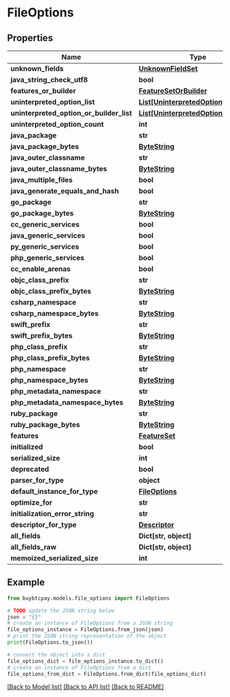 # FileOptions


## Properties

Name | Type | Description | Notes
------------ | ------------- | ------------- | -------------
**unknown_fields** | [**UnknownFieldSet**](UnknownFieldSet.md) |  | [optional] 
**java_string_check_utf8** | **bool** |  | [optional] 
**features_or_builder** | [**FeatureSetOrBuilder**](FeatureSetOrBuilder.md) |  | [optional] 
**uninterpreted_option_list** | [**List[UninterpretedOption]**](UninterpretedOption.md) |  | [optional] 
**uninterpreted_option_or_builder_list** | [**List[UninterpretedOptionOrBuilder]**](UninterpretedOptionOrBuilder.md) |  | [optional] 
**uninterpreted_option_count** | **int** |  | [optional] 
**java_package** | **str** |  | [optional] 
**java_package_bytes** | [**ByteString**](ByteString.md) |  | [optional] 
**java_outer_classname** | **str** |  | [optional] 
**java_outer_classname_bytes** | [**ByteString**](ByteString.md) |  | [optional] 
**java_multiple_files** | **bool** |  | [optional] 
**java_generate_equals_and_hash** | **bool** |  | [optional] 
**go_package** | **str** |  | [optional] 
**go_package_bytes** | [**ByteString**](ByteString.md) |  | [optional] 
**cc_generic_services** | **bool** |  | [optional] 
**java_generic_services** | **bool** |  | [optional] 
**py_generic_services** | **bool** |  | [optional] 
**php_generic_services** | **bool** |  | [optional] 
**cc_enable_arenas** | **bool** |  | [optional] 
**objc_class_prefix** | **str** |  | [optional] 
**objc_class_prefix_bytes** | [**ByteString**](ByteString.md) |  | [optional] 
**csharp_namespace** | **str** |  | [optional] 
**csharp_namespace_bytes** | [**ByteString**](ByteString.md) |  | [optional] 
**swift_prefix** | **str** |  | [optional] 
**swift_prefix_bytes** | [**ByteString**](ByteString.md) |  | [optional] 
**php_class_prefix** | **str** |  | [optional] 
**php_class_prefix_bytes** | [**ByteString**](ByteString.md) |  | [optional] 
**php_namespace** | **str** |  | [optional] 
**php_namespace_bytes** | [**ByteString**](ByteString.md) |  | [optional] 
**php_metadata_namespace** | **str** |  | [optional] 
**php_metadata_namespace_bytes** | [**ByteString**](ByteString.md) |  | [optional] 
**ruby_package** | **str** |  | [optional] 
**ruby_package_bytes** | [**ByteString**](ByteString.md) |  | [optional] 
**features** | [**FeatureSet**](FeatureSet.md) |  | [optional] 
**initialized** | **bool** |  | [optional] 
**serialized_size** | **int** |  | [optional] 
**deprecated** | **bool** |  | [optional] 
**parser_for_type** | **object** |  | [optional] 
**default_instance_for_type** | [**FileOptions**](FileOptions.md) |  | [optional] 
**optimize_for** | **str** |  | [optional] 
**initialization_error_string** | **str** |  | [optional] 
**descriptor_for_type** | [**Descriptor**](Descriptor.md) |  | [optional] 
**all_fields** | **Dict[str, object]** |  | [optional] 
**all_fields_raw** | **Dict[str, object]** |  | [optional] 
**memoized_serialized_size** | **int** |  | [optional] 

## Example

```python
from buybtcpay.models.file_options import FileOptions

# TODO update the JSON string below
json = "{}"
# create an instance of FileOptions from a JSON string
file_options_instance = FileOptions.from_json(json)
# print the JSON string representation of the object
print(FileOptions.to_json())

# convert the object into a dict
file_options_dict = file_options_instance.to_dict()
# create an instance of FileOptions from a dict
file_options_from_dict = FileOptions.from_dict(file_options_dict)
```
[[Back to Model list]](../README.md#documentation-for-models) [[Back to API list]](../README.md#documentation-for-api-endpoints) [[Back to README]](../README.md)


